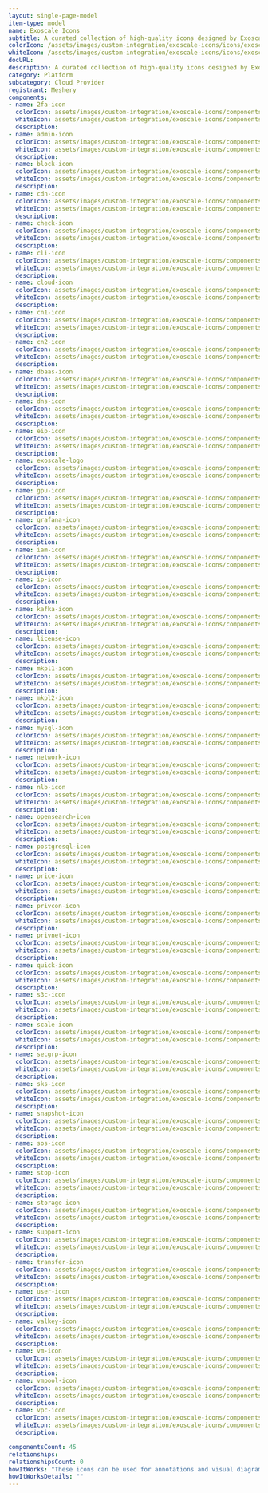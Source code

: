 ```yaml
---
layout: single-page-model
item-type: model
name: Exoscale Icons
subtitle: A curated collection of high-quality icons designed by Exoscale.
colorIcon: /assets/images/custom-integration/exoscale-icons/icons/exoscale-logo.svg
whiteIcon: /assets/images/custom-integration/exoscale-icons/icons/exoscale-logo.svg
docURL: 
description: A curated collection of high-quality icons designed by Exoscale.
category: Platform
subcategory: Cloud Provider
registrant: Meshery
components: 
- name: 2fa-icon
  colorIcon: assets/images/custom-integration/exoscale-icons/components/2fa-icon-red.svg
  whiteIcon: assets/images/custom-integration/exoscale-icons/components/2fa-icon-red.svg
  description: 
- name: admin-icon
  colorIcon: assets/images/custom-integration/exoscale-icons/components/admin-icon-red.svg
  whiteIcon: assets/images/custom-integration/exoscale-icons/components/admin-icon-red.svg
  description: 
- name: block-icon
  colorIcon: assets/images/custom-integration/exoscale-icons/components/block-icon-red.svg
  whiteIcon: assets/images/custom-integration/exoscale-icons/components/block-icon-red.svg
  description: 
- name: cdn-icon
  colorIcon: assets/images/custom-integration/exoscale-icons/components/cdn-icon-red.svg
  whiteIcon: assets/images/custom-integration/exoscale-icons/components/cdn-icon-red.svg
  description: 
- name: check-icon
  colorIcon: assets/images/custom-integration/exoscale-icons/components/check-icon-red.svg
  whiteIcon: assets/images/custom-integration/exoscale-icons/components/check-icon-red.svg
  description: 
- name: cli-icon
  colorIcon: assets/images/custom-integration/exoscale-icons/components/cli-icon-red.svg
  whiteIcon: assets/images/custom-integration/exoscale-icons/components/cli-icon-red.svg
  description: 
- name: cloud-icon
  colorIcon: assets/images/custom-integration/exoscale-icons/components/cloud-icon-red.svg
  whiteIcon: assets/images/custom-integration/exoscale-icons/components/cloud-icon-red.svg
  description: 
- name: cn1-icon
  colorIcon: assets/images/custom-integration/exoscale-icons/components/cn1-icon-red.svg
  whiteIcon: assets/images/custom-integration/exoscale-icons/components/cn1-icon-red.svg
  description: 
- name: cn2-icon
  colorIcon: assets/images/custom-integration/exoscale-icons/components/cn2-icon-red.svg
  whiteIcon: assets/images/custom-integration/exoscale-icons/components/cn2-icon-red.svg
  description: 
- name: dbaas-icon
  colorIcon: assets/images/custom-integration/exoscale-icons/components/dbaas-icon-red.svg
  whiteIcon: assets/images/custom-integration/exoscale-icons/components/dbaas-icon-red.svg
  description: 
- name: dns-icon
  colorIcon: assets/images/custom-integration/exoscale-icons/components/dns-icon-red.svg
  whiteIcon: assets/images/custom-integration/exoscale-icons/components/dns-icon-red.svg
  description: 
- name: eip-icon
  colorIcon: assets/images/custom-integration/exoscale-icons/components/eip-icon-red.svg
  whiteIcon: assets/images/custom-integration/exoscale-icons/components/eip-icon-red.svg
  description: 
- name: exoscale-logo
  colorIcon: assets/images/custom-integration/exoscale-icons/components/exoscale-logo-red.svg
  whiteIcon: assets/images/custom-integration/exoscale-icons/components/exoscale-logo-red.svg
  description: 
- name: gpu-icon
  colorIcon: assets/images/custom-integration/exoscale-icons/components/gpu-icon-red.svg
  whiteIcon: assets/images/custom-integration/exoscale-icons/components/gpu-icon-red.svg
  description: 
- name: grafana-icon
  colorIcon: assets/images/custom-integration/exoscale-icons/components/grafana-icon-red.svg
  whiteIcon: assets/images/custom-integration/exoscale-icons/components/grafana-icon-red.svg
  description: 
- name: iam-icon
  colorIcon: assets/images/custom-integration/exoscale-icons/components/iam-icon-red.svg
  whiteIcon: assets/images/custom-integration/exoscale-icons/components/iam-icon-red.svg
  description: 
- name: ip-icon
  colorIcon: assets/images/custom-integration/exoscale-icons/components/ip-icon-red.svg
  whiteIcon: assets/images/custom-integration/exoscale-icons/components/ip-icon-red.svg
  description: 
- name: kafka-icon
  colorIcon: assets/images/custom-integration/exoscale-icons/components/kafka-icon-red.svg
  whiteIcon: assets/images/custom-integration/exoscale-icons/components/kafka-icon-red.svg
  description: 
- name: license-icon
  colorIcon: assets/images/custom-integration/exoscale-icons/components/license-icon-red.svg
  whiteIcon: assets/images/custom-integration/exoscale-icons/components/license-icon-red.svg
  description: 
- name: mkpl1-icon
  colorIcon: assets/images/custom-integration/exoscale-icons/components/mkpl1-icon-red.svg
  whiteIcon: assets/images/custom-integration/exoscale-icons/components/mkpl1-icon-red.svg
  description: 
- name: mkpl2-icon
  colorIcon: assets/images/custom-integration/exoscale-icons/components/mkpl2-icon-red.svg
  whiteIcon: assets/images/custom-integration/exoscale-icons/components/mkpl2-icon-red.svg
  description: 
- name: mysql-icon
  colorIcon: assets/images/custom-integration/exoscale-icons/components/mysql-icon-red.svg
  whiteIcon: assets/images/custom-integration/exoscale-icons/components/mysql-icon-red.svg
  description: 
- name: network-icon
  colorIcon: assets/images/custom-integration/exoscale-icons/components/network-icon-red.svg
  whiteIcon: assets/images/custom-integration/exoscale-icons/components/network-icon-red.svg
  description: 
- name: nlb-icon
  colorIcon: assets/images/custom-integration/exoscale-icons/components/nlb-icon-red.svg
  whiteIcon: assets/images/custom-integration/exoscale-icons/components/nlb-icon-red.svg
  description: 
- name: opensearch-icon
  colorIcon: assets/images/custom-integration/exoscale-icons/components/opensearch-icon-red.svg
  whiteIcon: assets/images/custom-integration/exoscale-icons/components/opensearch-icon-red.svg
  description: 
- name: postgresql-icon
  colorIcon: assets/images/custom-integration/exoscale-icons/components/postgresql-icon-red.svg
  whiteIcon: assets/images/custom-integration/exoscale-icons/components/postgresql-icon-red.svg
  description: 
- name: price-icon
  colorIcon: assets/images/custom-integration/exoscale-icons/components/price-icon-red.svg
  whiteIcon: assets/images/custom-integration/exoscale-icons/components/price-icon-red.svg
  description: 
- name: privcon-icon
  colorIcon: assets/images/custom-integration/exoscale-icons/components/privcon-icon-red.svg
  whiteIcon: assets/images/custom-integration/exoscale-icons/components/privcon-icon-red.svg
  description: 
- name: privnet-icon
  colorIcon: assets/images/custom-integration/exoscale-icons/components/privnet-icon-red.svg
  whiteIcon: assets/images/custom-integration/exoscale-icons/components/privnet-icon-red.svg
  description: 
- name: quick-icon
  colorIcon: assets/images/custom-integration/exoscale-icons/components/quick-icon-red.svg
  whiteIcon: assets/images/custom-integration/exoscale-icons/components/quick-icon-red.svg
  description: 
- name: s3c-icon
  colorIcon: assets/images/custom-integration/exoscale-icons/components/s3c-icon-red.svg
  whiteIcon: assets/images/custom-integration/exoscale-icons/components/s3c-icon-red.svg
  description: 
- name: scale-icon
  colorIcon: assets/images/custom-integration/exoscale-icons/components/scale-icon-red.svg
  whiteIcon: assets/images/custom-integration/exoscale-icons/components/scale-icon-red.svg
  description: 
- name: secgrp-icon
  colorIcon: assets/images/custom-integration/exoscale-icons/components/secgrp-icon-red.svg
  whiteIcon: assets/images/custom-integration/exoscale-icons/components/secgrp-icon-red.svg
  description: 
- name: sks-icon
  colorIcon: assets/images/custom-integration/exoscale-icons/components/sks-icon-red.svg
  whiteIcon: assets/images/custom-integration/exoscale-icons/components/sks-icon-red.svg
  description: 
- name: snapshot-icon
  colorIcon: assets/images/custom-integration/exoscale-icons/components/snapshot-icon-red.svg
  whiteIcon: assets/images/custom-integration/exoscale-icons/components/snapshot-icon-red.svg
  description: 
- name: sos-icon
  colorIcon: assets/images/custom-integration/exoscale-icons/components/sos-icon-red.svg
  whiteIcon: assets/images/custom-integration/exoscale-icons/components/sos-icon-red.svg
  description: 
- name: stop-icon
  colorIcon: assets/images/custom-integration/exoscale-icons/components/stop-icon-red.svg
  whiteIcon: assets/images/custom-integration/exoscale-icons/components/stop-icon-red.svg
  description: 
- name: storage-icon
  colorIcon: assets/images/custom-integration/exoscale-icons/components/storage-icon-red.svg
  whiteIcon: assets/images/custom-integration/exoscale-icons/components/storage-icon-red.svg
  description: 
- name: support-icon
  colorIcon: assets/images/custom-integration/exoscale-icons/components/support-icon-red.svg
  whiteIcon: assets/images/custom-integration/exoscale-icons/components/support-icon-red.svg
  description: 
- name: transfer-icon
  colorIcon: assets/images/custom-integration/exoscale-icons/components/transfer-icon-red.svg
  whiteIcon: assets/images/custom-integration/exoscale-icons/components/transfer-icon-red.svg
  description: 
- name: user-icon
  colorIcon: assets/images/custom-integration/exoscale-icons/components/user-icon-red.svg
  whiteIcon: assets/images/custom-integration/exoscale-icons/components/user-icon-red.svg
  description: 
- name: valkey-icon
  colorIcon: assets/images/custom-integration/exoscale-icons/components/valkey-icon-red.svg
  whiteIcon: assets/images/custom-integration/exoscale-icons/components/valkey-icon-red.svg
  description: 
- name: vm-icon
  colorIcon: assets/images/custom-integration/exoscale-icons/components/vm-icon-red.svg
  whiteIcon: assets/images/custom-integration/exoscale-icons/components/vm-icon-red.svg
  description: 
- name: vmpool-icon
  colorIcon: assets/images/custom-integration/exoscale-icons/components/vmpool-icon-red.svg
  whiteIcon: assets/images/custom-integration/exoscale-icons/components/vmpool-icon-red.svg
  description: 
- name: vpc-icon
  colorIcon: assets/images/custom-integration/exoscale-icons/components/vpc-icon-red.svg
  whiteIcon: assets/images/custom-integration/exoscale-icons/components/vpc-icon-red.svg
  description: 

componentsCount: 45
relationships: 
relationshipsCount: 0
howItWorks: "These icons can be used for annotations and visual diagramming in designs."
howItWorksDetails: ""
---
```

